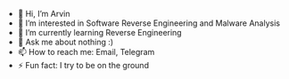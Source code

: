 - 👋 Hi, I’m Arvin
- 👀 I’m interested in Software Reverse Engineering and Malware Analysis
- 🌱 I’m currently learning Reverse Engineering
- 💬 Ask me about nothing :)
- 📫 How to reach me: Email, Telegram
- ⚡ Fun fact: I try to be on the ground
